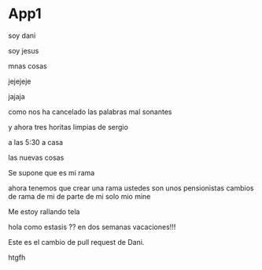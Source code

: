 # App1

soy dani

soy jesus

mnas cosas


jejejeje

jajaja


como nos ha cancelado las palabras mal sonantes 

y ahora tres horitas limpias de sergio



a las 5:30 a casa


las nuevas cosas

Se supone que es mi rama

ahora tenemos que crear una rama
ustedes son unos pensionistas
cambios
de 
rama
de
mi
de
parte
de
mi
solo
mio
mine



Me estoy rallando tela


hola como estasis ?? en dos semanas vacaciones!!!

Este es el cambio de pull request de Dani.


htgfh



